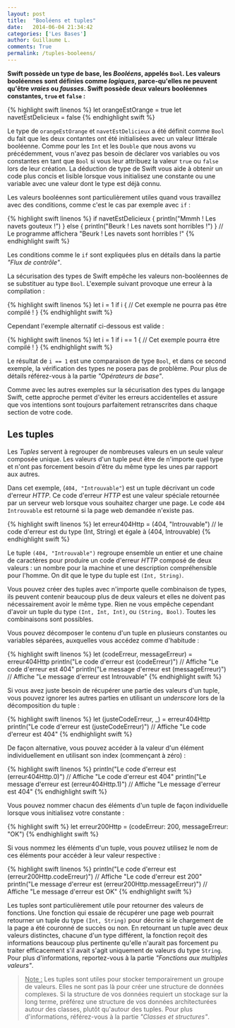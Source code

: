 ```yaml
---
layout: post
title:  "Booléens et tuples"
date:   2014-06-04 21:34:42
categories: ['Les Bases']
author: Guillaume L.
comments: True
permalink: /tuples-booleens/
---
```


**Swift possède un type de base, les _Booléens_, appelés <code>Bool</code>. Les valeurs booléennes sont définies comme _logiques_, parce-qu'elles ne peuvent qu'être _vraies_ ou _fausses_. Swift possède deux valeurs booléennes constantes, <code>true</code> et <code>false</code> :**

{% highlight swift linenos %}
let orangeEstOrange = true
let navetEstDelicieux = false
{% endhighlight swift %}

Le type de <code>orangeEstOrange</code> et <code>navetEstDelicieux</code> a été définit comme <code>Bool</code> du fait que les deux contantes ont été initialisées avec un valeur littérale booléenne. Comme pour les <code>Int</code> et les <code>Double</code> que nous avons vu précédemment, vous n'avez pas besoin de déclarer vos variables ou vos constantes en tant que <code>Bool</code> si vous leur attribuez la valeur <code>true</code> ou <code>false</code> lors de leur création. La déduction de type de Swift vous aide à obtenir un code plus concis et lisible lorsque vous initialisez une constante ou une variable avec une valeur dont le type est déjà connu.

Les valeurs booléennes sont particulièrement utiles quand vous travaillez avec des conditions, comme c'est le cas par exemple avec <code>if</code> :

{% highlight swift linenos %}
if navetEstDelicieux {
    println("Mmmh ! Les navets gouteux !")
} else {
    println("Beurk ! Les navets sont horribles !")
}
// Le programme affichera "Beurk ! Les navets sont horribles !"
{% endhighlight swift %}

Les conditions comme le <code>if</code> sont expliquées plus en détails dans la partie *"Flux de contrôle"*.

La sécurisation des types de Swift empêche les valeurs non-booléennes de se substituer au type <code>Bool</code>. L'exemple suivant provoque une erreur à la compilation :

{% highlight swift linenos %}
let i = 1
if i {
    // Cet exemple ne pourra pas être compilé !
}
{% endhighlight swift %}

Cependant l'exemple alternatif ci-dessous est valide :

{% highlight swift linenos %}
let i = 1
if i == 1 {
    // Cet exemple pourra être compilé !
}
{% endhighlight swift %}

Le résultat de <code>i == 1</code> est une comparaison de type <code>Bool</code>, et dans ce second exemple, la vérification des types ne posera pas de problème. Pour plus de détails référez-vous à la partie *"Opérateurs de base"*.

Comme avec les autres exemples sur la sécurisation des types du langage Swift, cette approche permet d'éviter les erreurs accidentelles et assure que vos intentions sont toujours parfaitement retranscrites dans chaque section de votre code.

## Les tuples

Les *Tuples* servent à regrouper de nombreuses valeurs en un seule valeur composée unique. Les valeurs d'un tuple peut être de n'importe quel type et n'ont pas forcement besoin d'être du même type les unes par rapport aux autres.

Dans cet exemple, (<code>404, "Introuvable"</code>) est un tuple décrivant un code d'erreur *HTTP*. Ce code d'erreur *HTTP* est une valeur spéciale retournée par un serveur web lorsque vous souhaitez charger une page. Le code <code>404 Introuvable</code> est retourné si la page web demandée n'existe pas.

{% highlight swift linenos %}
let erreur404Http = (404, "Introuvable")
// le code d'erreur est du type (Int, String) et égale à (404, Introuvable)
{% endhighlight swift %}

Le tuple <code>(404, "Introuvable")</code> regroupe ensemble un entier et une chaine de caractères pour produire un code d'erreur *HTTP* composé de deux valeurs : un nombre pour la machine et une description compréhensible pour l'homme. On dit que le type du tuple est <code>(Int, String)</code>.

Vous pouvez créer des tuples avec n'importe quelle combinaison de types, ils peuvent contenir beaucoup plus de deux valeurs et elles ne doivent pas nécessairement avoir le même type. Rien ne vous empêche cependant d'avoir un tuple du type <code>(Int, Int, Int)</code>, ou <code>(String, Bool)</code>. Toutes les combinaisons sont possibles.

Vous pouvez décomposer le contenu d'un tuple en plusieurs constantes ou variables séparées, auxquelles vous accédez comme d'habitude :

{% highlight swift linenos %}
let (codeErreur, messageErreur) = erreur404Http
println("Le code d'erreur est \(codeErreur)")
// Affiche "Le code d'erreur est 404"
println("Le message d'erreur est \(messageErreur)")
// Affiche "Le message d'erreur est Introuvable"
{% endhighlight swift %}

Si vous avez juste besoin de récupérer une partie des valeurs d'un tuple, vous pouvez ignorer les autres parties en utilisant un *underscore* lors de la décomposition du tuple :

{% highlight swift linenos %}
let (justeCodeErreur, _) = erreur404Http
println("Le code d'erreur est \(justeCodeErreur)")
// Affiche "Le code d'erreur est 404"
{% endhighlight swift %}

De façon alternative, vous pouvez accéder à la valeur d'un élément individuellement en utilisant son index (commençant à zéro) :

{% highlight swift linenos %}
println("Le code d'erreur est \(erreur404Http.0)")
// Affiche "Le code d'erreur est 404"
println("Le message d'erreur est \(erreur404Http.1)")
// Affiche "Le message d'erreur est 404"
{% endhighlight swift %}

Vous pouvez nommer chacun des éléments d'un tuple de façon individuelle lorsque vous initialisez votre constante :

{% highlight swift %}
let erreur200Http = (codeErreur: 200, messageErreur: "OK")
{% endhighlight swift %}

Si vous nommez les éléments d'un tuple, vous pouvez utilisez le nom de ces éléments pour accéder à leur valeur respective :

{% highlight swift linenos %}
println("Le code d'erreur est \(erreur200Http.codeErreur)")
// Affiche "Le code d'erreur est 200"
println("Le message d'erreur est \(erreur200Http.messageErreur)")
// Affiche "Le message d'erreur est OK"
{% endhighlight swift %}

Les tuples sont particulièrement utile pour retourner des valeurs de fonctions. Une fonction qui essaie de récupérer une page web pourrait retourner un tuple du type <code>(Int, String)</code> pour décrire si le chargement de la page a été couronné de succès ou non. En retournant un tuple avec deux valeurs distinctes, chacune d'un type différent, la fonction  reçoit des informations beaucoup plus pertinente qu'elle n'aurait pas forcement pu traiter efficacement s'il avait s'agit uniquement de valeurs du type <code>String</code>. Pour plus d'informations, reportez-vous à la partie *"Fonctions aux multiples valeurs"*.

><u>Note :</u> Les tuples sont utiles pour stocker temporairement un groupe de valeurs. Elles ne sont pas là pour créer une structure de données complexes. Si la structure de vos données requiert un stockage sur la long terme, préférez une structure de vos données architecturées autour des classes, plutôt qu'autour des tuples. Pour plus d'informations, référez-vous à la partie *"Classes et structures"*.